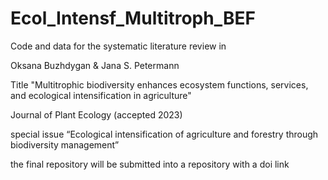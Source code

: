 # Ecol_Intensf_Multitroph_BEF

Code and data for the systematic literature review in 
	
 Oksana Buzhdygan & Jana S. Petermann	

 Title "Multitrophic biodiversity enhances ecosystem functions, services, and ecological intensification in agriculture"

Journal of Plant Ecology (accepted 2023)


 special issue “Ecological intensification of agriculture and forestry through biodiversity management”



the final repository will be submitted into a repository with a doi link
